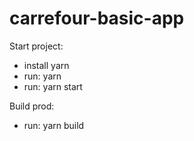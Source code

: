 # carrefour-basic-app

Start project:

- install yarn
- run: yarn
- run: yarn start

Build prod:
- run: yarn build
